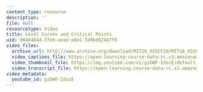 ```yaml
---
content_type: resource
description: ''
file: null
resourcetype: Video
title: Level Curves and Critical Points
uid: 88464844-37e6-aead-e6e1-349bd62467f8
video_files:
  archive_url: http://www.archive.org/download/MIT18_02SCF10/MIT18_02SCF10Rec_19_300k.mp4
  video_captions_file: https://open-learning-course-data-rc.s3.amazonaws.com/18-02sc-multivariable-calculus-fall-2010/b1450919c077592ca004a5f9ab667136_gzbWF-IdscE.vtt
  video_thumbnail_file: https://img.youtube.com/vi/gzbWF-IdscE/default.jpg
  video_transcript_file: https://open-learning-course-data-rc.s3.amazonaws.com/18-02sc-multivariable-calculus-fall-2010/09e259f8e2b1290fcb52d5b9c94559d5_gzbWF-IdscE.pdf
video_metadata:
  youtube_id: gzbWF-IdscE
---
```


